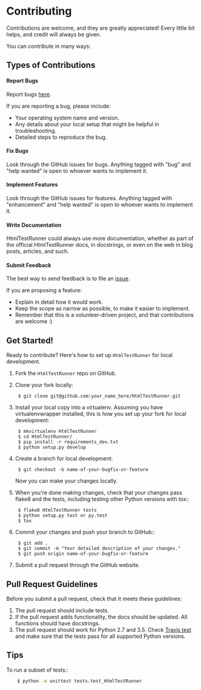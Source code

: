 # Contributing


Contributions are welcome, and they are greatly appreciated! Every
little bit helps, and credit will always be given.

You can contribute in many ways:

## Types of Contributions


#### Report Bugs

Report bugs [here](https://github.com/oldani/HtmlTestRunner/issues).

If you are reporting a bug, please include:

* Your operating system name and version.
* Any details about your local setup that might be helpful in troubleshooting.
* Detailed steps to reproduce the bug.

#### Fix Bugs

Look through the GitHub issues for bugs. Anything tagged with "bug"
and "help wanted" is open to whoever wants to implement it.

#### Implement Features

Look through the GitHub issues for features. Anything tagged with "enhancement"
and "help wanted" is open to whoever wants to implement it.

#### Write Documentation

HtmlTestRunner could always use more documentation, whether as part of the
official HtmlTestRunner docs, in docstrings, or even on the web in blog posts,
articles, and such.

#### Submit Feedback

The best way to send feedback is to file an [issue](https://github.com/oldani/HtmlTestRunner/issues).

If you are proposing a feature:

* Explain in detail how it would work.
* Keep the scope as narrow as possible, to make it easier to implement.
* Remember that this is a volunteer-driven project, and that contributions
  are welcome :)

## Get Started!


Ready to contribute? Here's how to set up `HtmlTestRunner` for local development.

1. Fork the `HtmlTestRunner` repo on GitHub.
2. Clone your fork locally:

        $ git clone git@github.com:your_name_here/HtmlTestRunner.git

3. Install your local copy into a virtualenv. Assuming you have virtualenvwrapper installed, this is how you set up your fork for local development:

        $ mkvirtualenv HtmlTestRunner
        $ cd HtmlTestRunner/
        $ pip install -r requirements_dev.txt
        $ python setup.py develop

4. Create a branch for local development:

        $ git checkout -b name-of-your-bugfix-or-feature

    Now you can make your changes locally.

5. When you're done making changes, check that your changes pass flake8 and the tests, including testing other Python versions with tox::

        $ flake8 HtmlTestRunner tests
        $ python setup.py test or py.test
        $ tox

6. Commit your changes and push your branch to GitHub::

        $ git add .
        $ git commit -m "Your detailed description of your changes."
        $ git push origin name-of-your-bugfix-or-feature

7. Submit a pull request through the GitHub website.


## Pull Request Guidelines


Before you submit a pull request, check that it meets these guidelines:

1. The pull request should include tests.
2. If the pull request adds functionality, the docs should be updated. All
   functions should have docstrings.
3. The pull request should work for Python 2.7 and 3.5. Check 
   [Travis test](https://travis-ci.org/oldani/HtmlTestRunner/pull_requests)
   and make sure that the tests pass for all supported Python versions.

## Tips


To run a subset of tests::
```bash
    $ python -m unittest tests.test_HtmlTestRunner
```